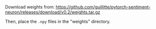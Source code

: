 Download weights from: https://github.com/guillitte/pytorch-sentiment-neuron/releases/download/v0.2/weights.tar.gz

Then, place the `.npy` files in the "weights" directory.
